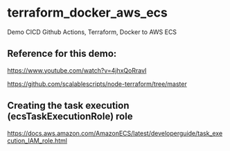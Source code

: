 # terraform_docker_aws_ecs
Demo CICD Github Actions, Terraform, Docker to AWS ECS

## Reference for this demo:
https://www.youtube.com/watch?v=4jhxQoRravI

https://github.com/scalablescripts/node-terraform/tree/master


## Creating the task execution (ecsTaskExecutionRole) role

https://docs.aws.amazon.com/AmazonECS/latest/developerguide/task_execution_IAM_role.html


